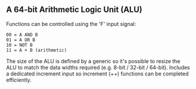 ## A 64-bit Arithmetic Logic Unit (ALU)

Functions can be controlled using the 'F' input signal:

    00 = A AND B
    01 = A OR B
    10 = NOT B
    11 = A + B (arithmetic)

The size of the ALU is defined by a generic so it's possible to resize the ALU to match the data widths required (e.g. 8-bit / 32-bit / 64-bit).
Includes a dedicated increment input so increment (++) functions can be completed efficiently.
